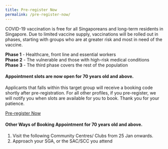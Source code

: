 ```yaml
---
title: Pre-register Now
permalink: /pre-register-now/
---
```


COVID-19 vaccination is free for all Singaporeans and long-term residents in Singapore.
Due to limited vaccine supply, vaccinations will be rolled out in phases, starting with groups who are at greater risk and most in need of the vaccine.

**Phase 1** - Healthcare, front line and essential workers <br/>
**Phase 2** - The vulnerable and those with high-risk medical conditions <br/>
**Phase 3** - The third phase covers the rest of the population

#### **Appointment slots are now open for 70 years old and above.**

Applicants that falls within this target group will receive a booking code shortly after pre-registration.
For all other profiles, if you pre-register, we will notify you when slots are available for you to book. Thank you for your patience.

<a href="https://preregister.vaccine.gov.sg/" class="bp-button is-secondary is-uppercase" target="_blank">Pre-register Now</a>

#### **Other Ways of Booking Appointment for 70 years old and above.**

1. Visit the following Community Centres/ Clubs from 25 Jan onwards.
2. Approach your SGA, or the SAC/SCC you attend

